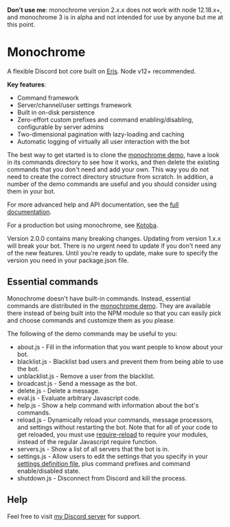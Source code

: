 **Don't use me**: monochrome version 2.x.x does not work with node 12.18.x+, and monochrome 3 is in alpha and not intended for use by anyone but me at this point.

# Monochrome

A flexible Discord bot core built on [Eris](https://abal.moe/Eris/).
Node v12+ recommended.

__Key features__:
* Command framework
* Server/channel/user settings framework
* Built in on-disk persistence
* Zero-effort custom prefixes and command enabling/disabling, configurable by server admins
* Two-dimensional pagination with lazy-loading and caching
* Automatic logging of virtually all user interaction with the bot

The best way to get started is to clone the [monochrome demo](https://github.com/mistval/monochrome-demo), have a look in its commands directory to see how it works, and then delete the existing commands that you don't need and add your own. This way you do not need to create the correct directory structure from scratch. In addition, a number of the demo commands are useful and you should consider using them in your bot.

For more advanced help and API documentation, see the [full documentation](https://mistval.github.io/monochrome/Monochrome.html).

For a production bot using monochrome, see [Kotoba](http://kotobaweb.com/bot).

Version 2.0.0 contains many breaking changes. Updating from version 1.x.x will break your bot. There is no urgent need to update if you don't need any of the new features. Until you're ready to update, make sure to specify the version you need in your package.json file.

## Essential commands

Monochrome doesn't have built-in commands. Instead, essential commands are distributed in the [monochrome demo](https://github.com/mistval/monochrome-demo). They are available there instead of being built into the NPM module so that you can easily pick and choose commands and customize them as you please.

The following of the demo commands may be useful to you:
* about.js - Fill in the information that you want people to know about your bot.
* blacklist.js - Blacklist bad users and prevent them from being able to use the bot.
* unblacklist.js - Remove a user from the blacklist.
* broadcast.js - Send a message as the bot.
* delete.js - Delete a message.
* eval.js - Evaluate arbitrary Javascript code.
* help.js - Show a help command with information about the bot's commands.
* reload.js - Dynamically reload your commands, message processors, and settings without restarting the bot. Note that for all of your code to get reloaded, you must use [require-reload](https://www.npmjs.com/package/require-reload) to require your modules, instead of the regular Javascript require function.
* servers.js - Show a list of all servers that the bot is in.
* settings.js - Allow users to edit the settings that you specify in your [settings definition file](https://github.com/mistval/monochrome-demo/blob/master/server_settings.js), plus command prefixes and command enable/disabled state.
* shutdown.js - Disconnect from Discord and kill the process.

## Help

Feel free to visit [my Discord server](https://discordapp.com/invite/zkAKbyJ) for support.
